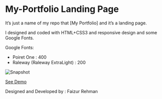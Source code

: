 My-Portfolio Landing Page
===========================

It’s just a name of my repo that [My Portfolio] and it’s a landing page.

I designed and coded with HTML+CSS3 and responsive design and some Google Fonts.

Google Fonts:
<ul>
  <li>Poiret One : 400</li>
  <li>Raleway (Raleway ExtraLight) : 200</li>
</ul>


![Snapshot](https://rawgit.com/fazurrehman/My-Portfolio/master/img/snapshot.jpg "My Portfolio landing page Preview")

[See Demo](https://rawgit.com/fazurrehman/My-Portfolio/master/index.html)


Designed and Developed by : Faizur Rehman 

